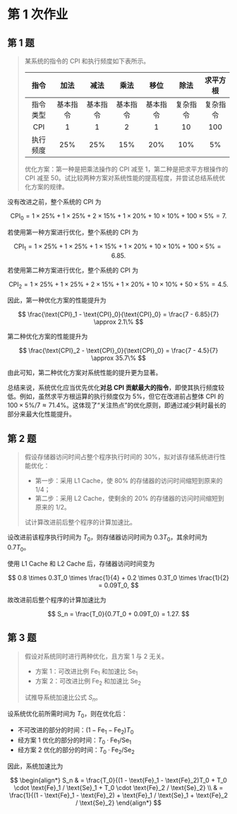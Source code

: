 # 第 1 次作业

## 第 1 题

> 某系统的指令的 CPI 和执行频度如下表所示。
>
> |   指令   |   加法   |   减法   |   乘法   |   移位   |   除法   | 求平方根 |
> | :------: | :------: | :------: | :------: | :------: | :------: | :------: |
> | 指令类型 | 基本指令 | 基本指令 | 基本指令 | 基本指令 | 复杂指令 | 复杂指令 |
> |   CPI    |   $1$    |   $1$    |   $2$    |   $1$    |   $10$   |  $100$   |
> | 执行频度 |  $25\%$  |  $25\%$  |  $15\%$  |  $20\%$  |  $10\%$  |  $5\%$   |
>
> 优化方案：第一种是把乘法操作的 CPI 减至 $1$，第二种是把求平方根操作的 CPI 减至 $50$。试比较两种方案对系统性能的提高程度，并尝试总结系统优化方案的规律。

没有改进之前，整个系统的 CPI 为

$$
\text{CPI}_0 = 1 \times 25\% + 1 \times 25\% + 2 \times 15\% + 1 \times 20\% + 10 \times 10\% + 100 \times 5\% = 7.
$$

若使用第一种方案进行优化，整个系统的 CPI 为

$$
\text{CPI}_1 = 1 \times 25\% + 1 \times 25\% + 1 \times 15\% + 1 \times 20\% + 10 \times 10\% + 100 \times 5\% = 6.85.
$$

若使用第二种方案进行优化，整个系统的 CPI 为

$$
\text{CPI}_2 = 1 \times 25\% + 1 \times 25\% + 2 \times 15\% + 1 \times 20\% + 10 \times 10\% + 50 \times 5\% = 4.5.
$$

因此，第一种优化方案的性能提升为

$$
\frac{\text{CPI}_1 - \text{CPI}_0}{\text{CPI}_0} = \frac{7 - 6.85}{7} \approx 2.1\%
$$

第二种优化方案的性能提升为

$$
\frac{\text{CPI}_2 - \text{CPI}_0}{\text{CPI}_0} = \frac{7 - 4.5}{7} \approx 35.7\%
$$

由此可知，第二种优化方案对系统性能的提升更为显著。

总结来说，系统优化应当优先优化**对总 CPI 贡献最大的指令**，即使其执行频度较低。例如，虽然求平方根运算的执行频度仅为 $5\%$，但它在改进前占整体 CPI 的 $100\times 5\% / 7 \approx 71.4\%$。这体现了“关注热点”的优化原则，即通过减少耗时最长的部分来最大化性能提升。

## 第 2 题

> 假设存储器访问时间占整个程序执行时间的 $30\%$，拟对该存储系统进行性能优化：
>
> - 第一步：采用 L1 Cache，使 $80\%$ 的存储器的访问时间缩短到原来的 $1/4$；
> - 第二步：采用 L2 Cache，使剩余的 $20\%$ 的存储器的访问时间缩短到原来的 $1/2$。
>
> 试计算改进前后整个程序的计算加速比。

设改进前该程序执行时间为 $T_0$，则存储器访问时间为 $0.3T_0$，其余时间为 $0.7T_0$。

使用 L1 Cache 和 L2 Cache 后，存储器访问时间变为

$$
0.8 \times 0.3T_0 \times \frac{1}{4} + 0.2 \times 0.3T_0 \times \frac{1}{2} = 0.09T_0,
$$

故改进前后整个程序的计算加速比为

$$
S_n = \frac{T_0}{0.7T_0 + 0.09T_0} = 1.27.
$$

## 第 3 题

> 假设对系统同时进行两种优化，且方案 1 与 2 无关。
>
> - 方案 1：可改进比例 $\text{Fe}_1$ 和加速比 $\text{Se}_1$
> - 方案 2：可改进比例 $\text{Fe}_2$ 和加速比 $\text{Se}_2$
>
> 试推导系统加速比公式 $S_n$。

设系统优化前所需时间为 $T_0$，则在优化后：
- 不可改进的部分的时间：$(1 - \text{Fe}_1 - \text{Fe}_2)T_0$
- 经方案 1 优化的部分的时间：$T_0 \cdot \text{Fe}_1 / \text{Se}_1$
- 经方案 2 优化的部分的时间：$T_0 \cdot \text{Fe}_2 / \text{Se}_2$

因此，系统加速比为

$$
\begin{align*}
    S_n & = \frac{T_0}{(1 - \text{Fe}_1 - \text{Fe}_2)T_0 + T_0 \cdot \text{Fe}_1 / \text{Se}_1 + T_0 \cdot \text{Fe}_2 / \text{Se}_2} \\
    & = \frac{1}{(1 - \text{Fe}_1 - \text{Fe}_2) + \text{Fe}_1 / \text{Se}_1 + \text{Fe}_2 / \text{Se}_2}
\end{align*}
$$
